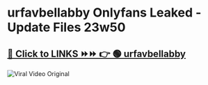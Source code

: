 
 # urfavbellabby Onlyfans Leaked - Update Files 23w50

## <h2><a href="https://clipsfans.com/urfavbellabby&ref=git">🔗 Click to LINKS ⏩⏩ 👉 🟢 urfavbellabby </a></h2>

<a href="https://clipsfans.com/urfavbellabby&ref=git" rel="nofollow" data-target="animated-image.originalLink"><img src="https://i.ibb.co.com/xMMVF88/686577567.gif" alt="Viral Video Original" style="max-width: 100%; display: inline-block;" data-target="animated-image.originalImage"></a>

